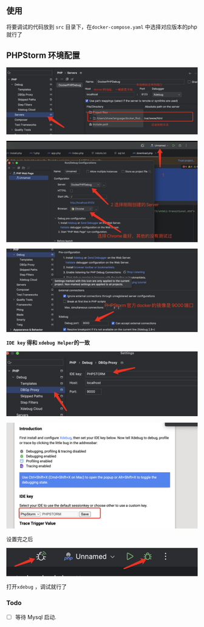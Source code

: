 ## 使用

将要调试的代码放到 `src` 目录下，在`docker-compose.yaml` 中选择对应版本的php就行了 

## PHPStorm 环境配置

![image-20240107214505729](README.assets/image-20240107214505729.png)

![image-20240107214733055](README.assets/image-20240107214733055.png)


![image-20240107214822711](README.assets/image-20240107214822711.png)

**`IDE key` 得和 `xdebug Helper`的一致**

![image-20240107214849346](README.assets/image-20240107214849346.png)

![image-20240107215013589](README.assets/image-20240107215013589.png)


设置完之后

![image-20240107215039506](README.assets/image-20240107215039506.png)



打开`xdebug` ，调试就行了

### Todo

- [ ] 等待 Mysql 启动.